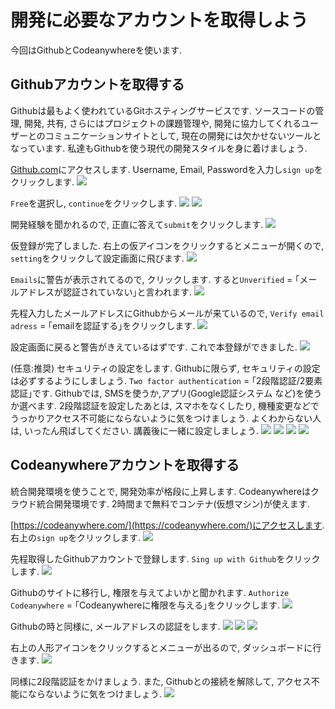 # 開発に必要なアカウントを取得しよう

今回はGithubとCodeanywhereを使います.

## Githubアカウントを取得する

Githubは最もよく使われているGitホスティングサービスです. ソースコードの管理, 開発, 共有, さらにはプロジェクトの課題管理や, 開発に協力してくれるユーザーとのコミュニケーションサイトとして, 現在の開発には欠かせないツールとなっています. 私達もGithubを使う現代の開発スタイルを身に着けましょう.

[Github.com](https://github.com)にアクセスします. Username, Email, Passwordを入力し`sign up`をクリックします.
![](pics/pics%20%2811%29.png)

`Free`を選択し, `continue`をクリックします.
![](pics/pics%20%2812%29.png)
![](pics/pics%20%2813%29.png)

開発経験を聞かれるので, 正直に答えて`submit`をクリックします.
![](pics/pics%20%2815%29.png)

仮登録が完了しました. 右上の仮アイコンをクリックするとメニューが開くので, `setting`をクリックして設定画面に飛びます.
![](pics/pics%20%2816%29.png)

`Emails`に警告が表示されてるので, クリックします. すると`Unverified` = ｢メールアドレスが認証されていない｣と言われます.
![](pics/pics%20%2817%29.png)

先程入力したメールアドレスにGithubからメールが来ているので, `Verify email adress` = ｢emailを認証する｣をクリックします.
![](pics/pics%20%2818%29.png)

設定画面に戻ると警告がきえているはずです. これで本登録ができました.
![](pics/pics%20%2819%29.png)

(任意:推奨)
セキュリティの設定をします. Githubに限らず, セキュリティの設定は必ずするようにしましょう. `Two factor authentication` = ｢2段階認証/2要素認証｣です. Githubでは, SMSを使うか,アプリ(Google認証システム など)を使うか選べます. 2段階認証を設定したあとは, スマホをなくしたり, 機種変更などでうっかりアクセス不可能にならないように気をつけましょう. よくわからない人は, いったん飛ばしてください. 講義後に一緒に設定しましょう.
![](pics/pics%20%2821%29.png)
![](pics/pics%20%2822%29.png)
![](pics/pics%20%2823%29.png)
![](pics/pics%20%2824%29.png)

## Codeanywhereアカウントを取得する

統合開発環境を使うことで, 開発効率が格段に上昇します. Codeanywhereはクラウド統合開発環境です. 2時間まで無料でコンテナ(仮想マシン)が使えます.

[https://codeanywhere.com/](https://codeanywhere.com/)にアクセスします. 右上の`sign up`をクリックします.
![](pics/pics%20%2826%29.png)

先程取得したGithubアカウントで登録します. `Sing up with Github`をクリックします.
![](pics/pics%20%2827%29.png)

Githubのサイトに移行し, 権限を与えてよいかと聞かれます. `Authorize Codeanywhere` = ｢Codeanywhereに権限を与える｣をクリックします. 
![](pics/pics%20%2828%29.png)

Githubの時と同様に, メールアドレスの認証をします.
![](pics/pics%20%2829%29.png)
![](pics/pics%20%2831%29.png)
![](pics/pics%20%2832%29.png)

右上の人形アイコンをクリックするとメニューが出るので, ダッシュボードに行きます.
![](pics/pics%20%2833%29.png)

同様に2段階認証をかけましょう. また, Githubとの接続を解除して, アクセス不能にならないように気をつけましょう.
![](pics/pics%20%2834%29.png)
